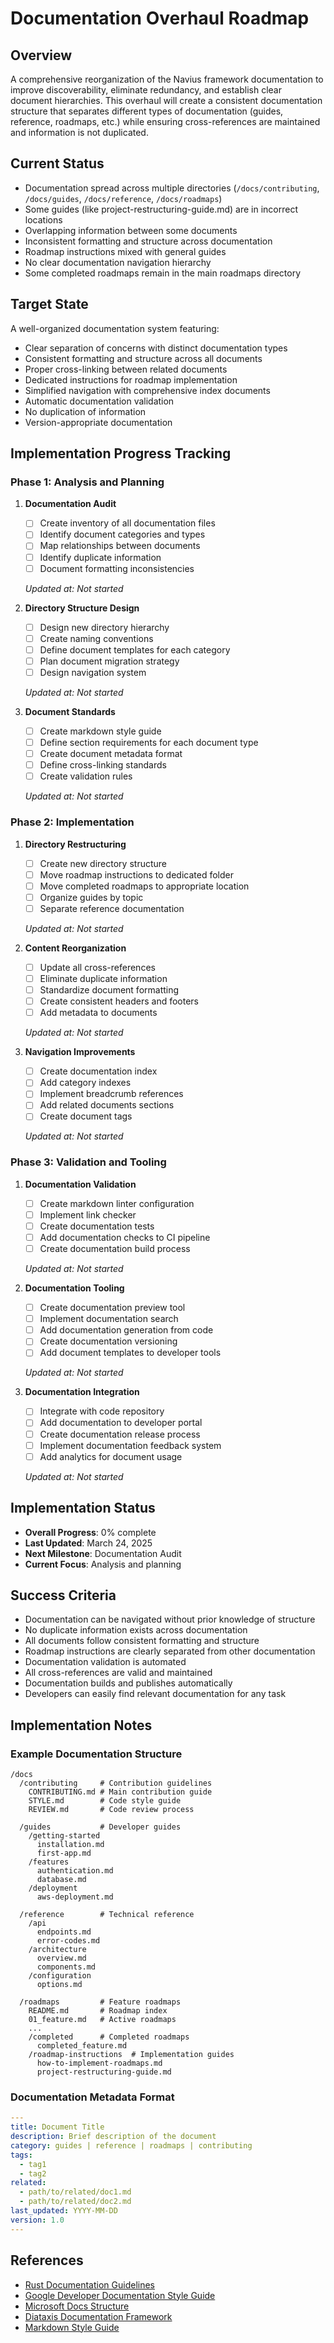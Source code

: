 # Documentation Overhaul Roadmap

## Overview
A comprehensive reorganization of the Navius framework documentation to improve discoverability, eliminate redundancy, and establish clear document hierarchies. This overhaul will create a consistent documentation structure that separates different types of documentation (guides, reference, roadmaps, etc.) while ensuring cross-references are maintained and information is not duplicated.

## Current Status
- Documentation spread across multiple directories (`/docs/contributing`, `/docs/guides`, `/docs/reference`, `/docs/roadmaps`)
- Some guides (like project-restructuring-guide.md) are in incorrect locations
- Overlapping information between some documents
- Inconsistent formatting and structure across documentation
- Roadmap instructions mixed with general guides
- No clear documentation navigation hierarchy
- Some completed roadmaps remain in the main roadmaps directory

## Target State
A well-organized documentation system featuring:
- Clear separation of concerns with distinct documentation types
- Consistent formatting and structure across all documents
- Proper cross-linking between related documents
- Dedicated instructions for roadmap implementation
- Simplified navigation with comprehensive index documents
- Automatic documentation validation
- No duplication of information
- Version-appropriate documentation

## Implementation Progress Tracking

### Phase 1: Analysis and Planning
1. **Documentation Audit**
   - [ ] Create inventory of all documentation files
   - [ ] Identify document categories and types
   - [ ] Map relationships between documents
   - [ ] Identify duplicate information
   - [ ] Document formatting inconsistencies
   
   *Updated at: Not started*

2. **Directory Structure Design**
   - [ ] Design new directory hierarchy
   - [ ] Create naming conventions
   - [ ] Define document templates for each category
   - [ ] Plan document migration strategy
   - [ ] Design navigation system
   
   *Updated at: Not started*

3. **Document Standards**
   - [ ] Create markdown style guide
   - [ ] Define section requirements for each document type
   - [ ] Create document metadata format
   - [ ] Define cross-linking standards
   - [ ] Create validation rules
   
   *Updated at: Not started*

### Phase 2: Implementation
1. **Directory Restructuring**
   - [ ] Create new directory structure
   - [ ] Move roadmap instructions to dedicated folder
   - [ ] Move completed roadmaps to appropriate location
   - [ ] Organize guides by topic
   - [ ] Separate reference documentation
   
   *Updated at: Not started*

2. **Content Reorganization**
   - [ ] Update all cross-references
   - [ ] Eliminate duplicate information
   - [ ] Standardize document formatting
   - [ ] Create consistent headers and footers
   - [ ] Add metadata to documents
   
   *Updated at: Not started*

3. **Navigation Improvements**
   - [ ] Create documentation index
   - [ ] Add category indexes
   - [ ] Implement breadcrumb references
   - [ ] Add related documents sections
   - [ ] Create document tags
   
   *Updated at: Not started*

### Phase 3: Validation and Tooling
1. **Documentation Validation**
   - [ ] Create markdown linter configuration
   - [ ] Implement link checker
   - [ ] Create documentation tests
   - [ ] Add documentation checks to CI pipeline
   - [ ] Create documentation build process
   
   *Updated at: Not started*

2. **Documentation Tooling**
   - [ ] Create documentation preview tool
   - [ ] Implement documentation search
   - [ ] Add documentation generation from code
   - [ ] Create documentation versioning
   - [ ] Add document templates to developer tools
   
   *Updated at: Not started*

3. **Documentation Integration**
   - [ ] Integrate with code repository
   - [ ] Add documentation to developer portal
   - [ ] Create documentation release process
   - [ ] Implement documentation feedback system
   - [ ] Add analytics for document usage
   
   *Updated at: Not started*

## Implementation Status
- **Overall Progress**: 0% complete
- **Last Updated**: March 24, 2025
- **Next Milestone**: Documentation Audit
- **Current Focus**: Analysis and planning

## Success Criteria
- Documentation can be navigated without prior knowledge of structure
- No duplicate information exists across documentation
- All documents follow consistent formatting and structure
- Roadmap instructions are clearly separated from other documentation
- Documentation validation is automated
- All cross-references are valid and maintained
- Documentation builds and publishes automatically
- Developers can easily find relevant documentation for any task

## Implementation Notes

### Example Documentation Structure
```
/docs
  /contributing     # Contribution guidelines
    CONTRIBUTING.md # Main contribution guide
    STYLE.md        # Code style guide
    REVIEW.md       # Code review process
  
  /guides           # Developer guides
    /getting-started
      installation.md
      first-app.md
    /features
      authentication.md
      database.md
    /deployment
      aws-deployment.md
  
  /reference        # Technical reference
    /api
      endpoints.md
      error-codes.md
    /architecture
      overview.md
      components.md
    /configuration
      options.md
  
  /roadmaps         # Feature roadmaps
    README.md       # Roadmap index
    01_feature.md   # Active roadmaps
    ...
    /completed      # Completed roadmaps
      completed_feature.md
    /roadmap-instructions  # Implementation guides
      how-to-implement-roadmaps.md
      project-restructuring-guide.md
```

### Documentation Metadata Format
```yaml
---
title: Document Title
description: Brief description of the document
category: guides | reference | roadmaps | contributing
tags:
  - tag1
  - tag2
related:
  - path/to/related/doc1.md
  - path/to/related/doc2.md
last_updated: YYYY-MM-DD
version: 1.0
---
```

## References
- [Rust Documentation Guidelines](https://doc.rust-lang.org/rustdoc/what-is-rustdoc.html)
- [Google Developer Documentation Style Guide](https://developers.google.com/style)
- [Microsoft Docs Structure](https://docs.microsoft.com/en-us/contribute/style-quick-start)
- [Diataxis Documentation Framework](https://diataxis.fr/)
- [Markdown Style Guide](https://google.github.io/styleguide/docguide/style.html) 